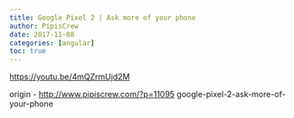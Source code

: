 ```yaml
---
title: Google Pixel 2 | Ask more of your phone
author: PipisCrew
date: 2017-11-08
categories: [angular]
toc: true
---
```


https://youtu.be/4mQZrmUjd2M

origin - http://www.pipiscrew.com/?p=11095 google-pixel-2-ask-more-of-your-phone